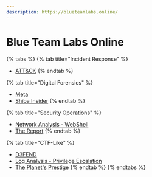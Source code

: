 ```yaml
---
description: https://blueteamlabs.online/
---
```


# Blue Team Labs Online

{% tabs %}
{% tab title="Incident Response" %}
* [ATT\&CK](att-and-ck.md)
{% endtab %}

{% tab title="Digital Forensics" %}
* [Meta](meta.md)
* [Shiba Insider](shiba-insider.md)
{% endtab %}

{% tab title="Security Operations" %}
* [Network Analysis - WebShell](network-analysis-web-shell.md)
* [The Report](the-report.md)
{% endtab %}

{% tab title="CTF-Like" %}
* [D3FEND](d3fend.md)
* [Log Analysis - Privilege Escalation](log-analysis-privilege-escalation.md)
* [The Planet's Prestige](the-planets-prestige.md)
{% endtab %}
{% endtabs %}
